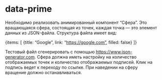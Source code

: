 # data-prime

Необходимо реализовать анимированный компонент “Сфера”. 
Это вращающаяся сфера, состоящая из точек, каждая точка — это элемент данных из JSON-файла. Структура файла имеет вид:

{items: [
{title: “Google”, link: “https://google.com”, filled: false}
]}

Тестовый файл сгенерировать с помощью https://www.json-generator.com.
Сфера должна иметь настройку на количество отображаемых точек и количество отображаемых подписей. 
Клик на подпись ведет к переходу по ссылке. При наведении на сферу вращение должно останавливаться.